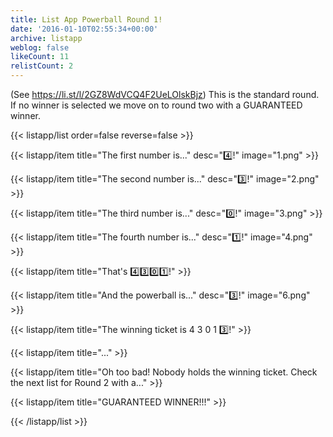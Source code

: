 ```yaml
---
title: List App Powerball Round 1!
date: '2016-01-10T02:55:34+00:00'
archive: listapp
weblog: false
likeCount: 11
relistCount: 2
---
```


(See https://li.st/l/2GZ8WdVCQ4F2UeLOlskBjz) This is the standard round. If no winner is selected we move on to round two with a GUARANTEED winner.

<!--more-->

{{< listapp/list order=false reverse=false >}}

   {{< listapp/item title="The first number is..."
      desc="4️⃣!"
      image="1.png" >}}

   {{< listapp/item title="The second number is..."
      desc="3️⃣!"
      image="2.png" >}}

   {{< listapp/item title="The third number is..."
      desc="0️⃣!"
      image="3.png" >}}

   {{< listapp/item title="The fourth number is..."
      desc="1️⃣!"
      image="4.png" >}}

   {{< listapp/item title="That's 4️⃣3️⃣0️⃣1️⃣!" >}}

   {{< listapp/item title="And the powerball is..."
      desc="3️⃣!"
      image="6.png" >}}

   {{< listapp/item title="The winning ticket is 4 3 0 1 3️⃣!" >}}

   {{< listapp/item title="..." >}}

   {{< listapp/item title="Oh too bad! Nobody holds the winning ticket. Check the next list for Round 2 with a..." >}}

   {{< listapp/item title="GUARANTEED WINNER!!!" >}}

{{< /listapp/list >}}
